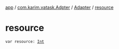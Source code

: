 [app](../../index.md) / [com.karim.vatask.Adpter](../index.md) / [Adapter](index.md) / [resource](./resource.md)

# resource

`var resource: `[`Int`](https://kotlinlang.org/api/latest/jvm/stdlib/kotlin/-int/index.html)